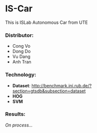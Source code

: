 # IS-Car
This is ISLab Autonomous Car from UTE

### Distributor:
- Cong Vo
- Dong Do 
- Vu Dang
- Anh Tran


### Technology:
- **Dataset**: http://benchmark.ini.rub.de/?section=gtsdb&subsection=dataset
- **HOG**
- **SVM**


### Results:
*On process...*